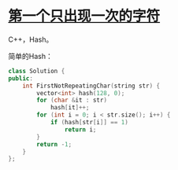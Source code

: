 # [第一个只出现一次的字符](https://www.nowcoder.com/practice/1c82e8cf713b4bbeb2a5b31cf5b0417c?tpId=13&tqId=11187&rp=2&ru=/ta/coding-interviews&qru=/ta/coding-interviews/question-ranking )

C++，Hash。

简单的Hash：

```cpp
class Solution {
public:
    int FirstNotRepeatingChar(string str) {
        vector<int> hash(128, 0);
        for (char &it : str)
            hash[it]++;
        for (int i = 0; i < str.size(); i++) {
            if (hash[str[i]] == 1)
                return i;
        }
        return -1;
    }
};
```

